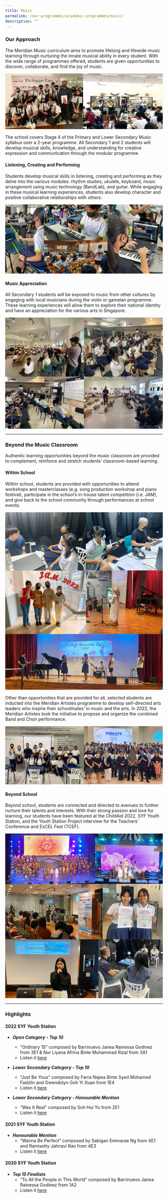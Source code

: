 ```yaml
---
title: Music
permalink: /our-programmes/academic-programmes/music/
description: ""
---
```

### Our Approach

The Meridian Music curriculum aims to promote lifelong and lifewide music learning through nurturing the innate musical ability in every student. With the wide range of programmes offered, students are given opportunities to discover, collaborate, and find the joy of music.

![](/images/Departments/Music/Music01.jpg)

The school covers Stage 4 of the Primary and Lower Secondary Music syllabus over a 2-year programme. All Secondary 1 and 2 students will develop musical skills, knowledge, and understanding for creative expression and communication through the modular programme.

#### Listening, Creating and Performing

Students develop musical skills in listening, creating and performing as they delve into the various modules: rhythm studies, ukulele, keyboard, music arrangement using music technology (BandLab), and guitar. While engaging in these musical learning experiences, students also develop character and positive collaborative relationships with others.

![](/images/Departments/Music/Music02.jpg)

#### Music Appreciation

All Secondary 1 students will be exposed to music from other cultures by engaging with local musicians during the violin or gamelan programme. These learning experiences will allow them to explore their national identity and have an appreciation for the various arts in Singapore.

![](/images/Departments/Music/Music03.jpg) <br>

---


### Beyond the Music Classroom

Authentic learning opportunities beyond the music classroom are provided to complement, reinforce and stretch students’ classroom-based learning.

#### Within School

Within school, students are provided with opportunities to attend workshops and masterclasses (e.g. song production workshop and piano festival), participate in the school’s in-house talent competition (i.e. JAM), and give back to the school community through performances at school events.

![](/images/Departments/Music/Music04.jpg)

Other than opportunities that are provided for all, selected students are inducted into the Meridian Artistes programme to develop self-directed arts leaders who inspire their schoolmates’ in music and the arts. In 2022, the Meridian Artistes took the initiative to propose and organize the combined Band and Choir performance.

![](/images/Departments/Music/Music05.jpg)

#### Beyond School
Beyond school, students are connected and directed to avenues to further nurture their talents and interests. With their strong passion and love for learning, our students have been featured at the ChildAid 2022, SYF Youth Station, and the Youth Station Project interview for the Teachers’ Conference and ExCEL Fest (TCEF).

![](/images/Departments/Music/Music06.jpg)
<br>

--- 
### Highlights

#### 2022 SYF Youth Station

*   ***Open Category - Top 10***
	*   “Ordinary 15” composed by Barrinuevo Janea Rainessa Godinez from 3E1 &amp; Nur Liyana Afrina Binte Muhammad Rizal from 3A1
	*   Listen it&nbsp;[here](https://youtu.be/k0x4PA9H9s4)

*   ***Lower Secondary Category - Top 10***
    *   “Just Be Yous” composed by Farra Najwa Binte Syed Mohamed Fadzlin and Gwendolyn Goh Yi Xuan from 1E4
    *   Listen it&nbsp;[here](https://youtu.be/QLmfzW1iPXc)

*   ***Lower Secondary Category - Honourable Mention***
    *   “Was It Real” composed by Soh Hui Yu from 2E1
    *   Listen it&nbsp;[here](https://youtu.be/-JkPCGC9YKA)


#### 2021 SYF Youth Station

*   ***Honourable Mention***
    *   “Wanna Be Perfect” composed by Sabigan Emmarae Ng from 4E1 and Ramisetty Jahnavi Rao from 4E3
    *   Listen it&nbsp;[here](https://youtu.be/qhqMhmKJ3dI)


#### 2020 SYF Youth Station

*   ***Top 15 Finalists***
    *   “To All the People in This World” composed by Barrinuevo Janea Rainessa Godinez from 1A2
    *   Listen it&nbsp;[here](https://youtu.be/GsWqZtedwkw)